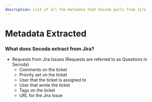 ```yaml
---
description: List of all the metadata that Secoda pulls from Jira
---
```


# Metadata Extracted

### **What does Secoda extract from Jira?** <a href="#h_3a4bfd6458" id="h_3a4bfd6458"></a>

* Requests from Jira Issues (Requests are referred to as Questions in Secoda)
  * Comments on the ticket
  * Priority set on the ticket
  * User that the ticket is assigned to
  * User that wrote the ticket
  * Tags on the ticket
  * URL for the Jira Issue

